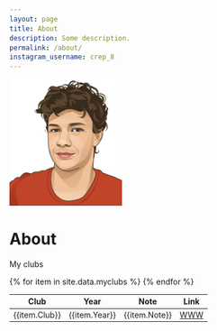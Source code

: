 ```yaml
---
layout: page
title: About
description: Some description.
permalink: /about/
instagram_username: crep_8
---
```


<img class="img-rounded" src="/assets/img/uploads/profile.png" alt="Martin Črepinšek" width="200">

# About

My clubs
<table>
  <thead>
    <tr>
      <th>Club</th>
      <th>Year</th>
      <th>Note</th>
      <th>Link</th>
    </tr>
  </thead>
  <tbody>
  {% for item in site.data.myclubs %}
    <tr>
      <td>{{item.Club}}</td>
      <td>{{item.Year}}</td>
      <td>{{item.Note}}</td>
      <td><a href="{{item.Link}}">WWW</a></td>
    </tr>
    {% endfor %}
  </tbody>
</table>
